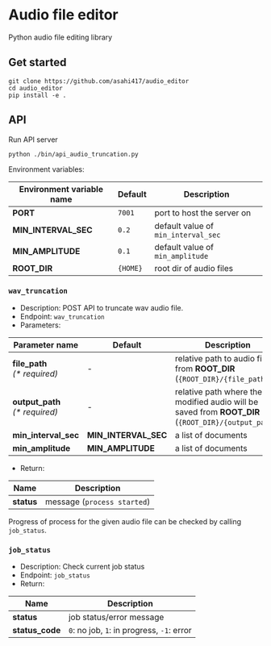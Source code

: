 # Audio file editor
Python audio file editing library 

## Get started
```
git clone https://github.com/asahi417/audio_editor
cd audio_editor
pip install -e .
```

## API
Run API server 
```
python ./bin/api_audio_truncation.py
```

Environment variables:

| Environment variable name  | Default | Description                                                                                         |
| -------------------------- | ------- | --------------------------------------------------------------------------------------------------- |
| **PORT**                   | `7001`  | port to host the server on                                                                          |
| **MIN_INTERVAL_SEC**       | `0.2`   | default value of `min_interval_sec`     |
| **MIN_AMPLITUDE**          | `0.1`   | default value of `min_amplitude`     |
| **ROOT_DIR**               | `{HOME}` | root dir of audio files  |


### `wav_truncation`
- Description: POST API to truncate wav audio file.
- Endpoint: `wav_truncation`
- Parameters:

| Parameter name                            | Default | Description                                                                         |
| ----------------------------------------- | ------- | ----------------------------------------------------------------------------------- |
| **file_path**<br />_(\* required)_        |  -      | relative path to audio file from **ROOT_DIR** (`{ROOT_DIR}/{file_path}`) |
| **output_path**<br />_(\* required)_      |  -      | relative path where the modified audio will be saved from **ROOT_DIR** (`{ROOT_DIR}/{output_path}`) |
| **min_interval_sec**                      | **MIN_INTERVAL_SEC** | a list of documents |
| **min_amplitude**                         | **MIN_AMPLITUDE** | a list of documents |

- Return:

| Name     | Description                                     |
| --------------- | ----------------------------------------------- |
| **status**      | message (`process started`)                     | 

Progress of process for the given audio file can be checked by calling `job_status`. 

### `job_status`
- Description: Check current job status
- Endpoint: `job_status`
- Return:

| Name     | Description                                     |
| --------------- | ----------------------------------------------- |
| **status**      | job status/error message |
| **status_code** | `0`: no job, `1`: in progress, `-1`: error |


